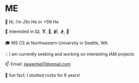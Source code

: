 # ME

👋 Hi, I’m J5n He or +5N He 

:hatched_chick: Interested in ⌨️, 🏋️, 🏀, 📹, 🏂, 🥘

:mortar_board: MS CS at Northeastern University in Seattle, WA.

:bulb: I am currently seeking and working on interesting IAM projects

📫 Email: jiawenhe01@gmail.com

:moyai: fun fact: I studied rocks for 6 years!
